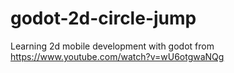 # godot-2d-circle-jump
Learning 2d mobile development with godot from https://www.youtube.com/watch?v=wU6otgwaNQg
